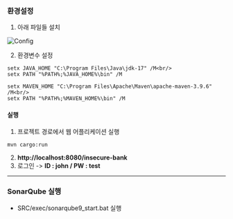 <h3>환경설정</h3>

1. 아래 파일들 설치

![Config](https://github.com/user-attachments/assets/249f55d2-c062-409d-a795-99c5aca2d995)

2. 환경변수 설정
```
setx JAVA_HOME "C:\Program Files\Java\jdk-17" /M<br/>
setx PATH "%PATH%;%JAVA_HOME%\bin" /M

setx MAVEN_HOME "C:\Program Files\Apache\Maven\apache-maven-3.9.6" /M<br/>
setx PATH "%PATH%;%MAVEN_HOME%\bin" /M
```

<h4>실행</h4>

1. 프로젝트 경로에서 웹 어플리케이션 실행
```
mvn cargo:run
```

2. <strong>http://localhost:8080/insecure-bank</strong>
3. 로그인 -> <strong>ID : john / PW : test</strong>

<hr/>

<h3>SonarQube 실행</h4>

- SRC/exec/sonarqube9_start.bat 실행

